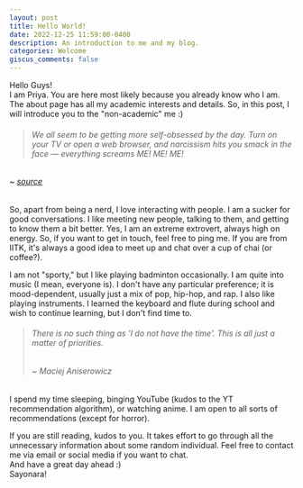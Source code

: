 ```yaml
---
layout: post
title: Hello World!
date: 2022-12-25 11:59:00-0400
description: An introduction to me and my blog.
categories: Welcome
giscus_comments: false
---
```


Hello Guys!  
I am Priya. You are here most likely because you already know who I am. The about page has all my academic interests and details. So, in this post, I will introduce you to the "non-academic" me :)

 > ###### We all seem to be getting more self-obsessed by the day. Turn on your TV or open a web browser, and narcissism hits you smack in the face — everything screams ME! ME! ME!  
###### ~ [source](http://www.mindbodygreen.com/0-17248/how-to-teach-your-kids-to-be-compassionate.html)

So, apart from being a nerd, I love interacting with people. I am a sucker for good conversations. I like meeting new people, talking to them, and getting to know them a bit better. Yes, I am an extreme extrovert, always high on energy. So, if you want to get in touch, feel free to ping me. If you are from IITK, it's always a good idea to meet up and chat over a cup of chai (or coffee?).

 I am not "sporty," but I like playing badminton occasionally. I am quite into music (I mean, everyone is). I don't have any particular preference; it is mood-dependent, usually just a mix of pop, hip-hop, and rap. I also like playing instruments. I learned the keyboard and flute during school and wish to continue learning, but I don't find time to.

  > ###### There is no such thing as 'I do not have the time'. This is all just a matter of priorities.  
  > ###### ~ Maciej Aniserowicz   

I spend my time sleeping, binging YouTube (kudos to the YT recommendation algorithm), or watching anime. I am open to all sorts of recommendations (except for horror). 

If you are still reading, kudos to you. It takes effort to go through all the unnecessary information about some random individual. Feel free to contact me via email or social media if you want to chat.  
And have a great day ahead :)  
Sayonara!


